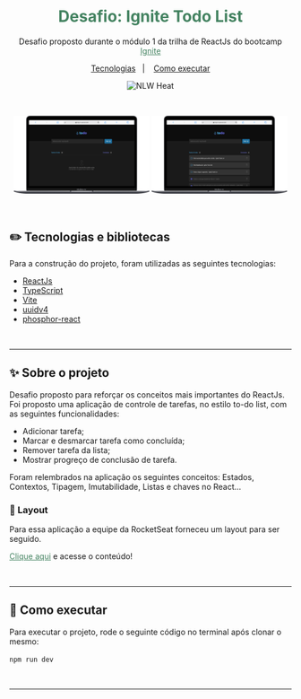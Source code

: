 <h1 align="center" style="color: rgba(68, 131, 97, 1);">Desafio: Ignite Todo List</h1>
<p align="center">
    Desafio proposto durante o módulo 1 da trilha de ReactJs do bootcamp <a href="https://lp.rocketseat.com.br/ignite?&&" style="color: rgba(68, 131, 97, 1); text-decoration: underline;">Ignite</a>
  </p>

<p align="center">
  <a href="#-tecnologias-e-bibliotecas">Tecnologias</a>&nbsp;&nbsp;&nbsp;|&nbsp;&nbsp;&nbsp;
  <a href="#-como-executar">Como executar</a>
</p>

<p align="center">
  <img src="https://img.shields.io/static/v1?label=Rocketseat&message=Ignite&color=8257E5&labelColor=000000" alt="NLW Heat"/>
</p>

<br>

<p align="center">
  <img alt="NLW Heat" src="./src/assets/mobile.png" width="48%">
  <img alt="NLW Heat" src="./src/assets/desktop.png" width="48%">
</p>

<br>

## ✏️ Tecnologias e bibliotecas

Para a construção do projeto, foram utilizadas as seguintes tecnologias:

- [ReactJs](https://pt-br.reactjs.org/)
- [TypeScript](https://www.typescriptlang.org/)
- [Vite](https://vitejs.dev/)
- [uuidv4](https://www.npmjs.com/package/uuidv4)
- [phosphor-react](https://www.npmjs.com/package/phosphor-react)

<br>

---

## ✨ Sobre o projeto

Desafio proposto para reforçar os conceitos mais importantes do ReactJs. Foi proposto uma aplicação de controle de tarefas, no estilo to-do list, com as seguintes funcionalidades:

- Adicionar tarefa;
- Marcar e desmarcar tarefa como concluída;
- Remover tarefa da lista;
- Mostrar progreço de conclusão de tarefa.

Foram relembrados na aplicação os seguintes conceitos: Estados, Contextos, Tipagem, Imutabilidade, Listas e chaves no React...

### 💄 Layout
Para essa aplicação a equipe da RocketSeat forneceu um layout para ser seguido.

 <a href="https://www.figma.com/file/myovJeEBMZdHlX2KEJaVgI/ToDo-List-(Copy)?node-id=12%3A106" style="color: rgba(68, 131, 97, 1); text-decoration: underline;">Clique aqui</a> e acesse o conteúdo!

<br>

---

## 📄 Como executar
Para executar o projeto, rode o seguinte código no terminal após clonar o mesmo:

`npm run dev`

<br>

---